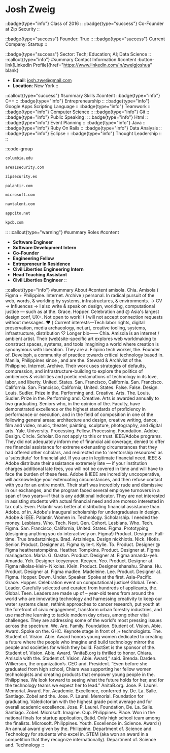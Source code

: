 # Josh Zweig
::badge{type="info"}
Class of 2016
::
::badge{type="success"}
Co-Founder at Zip Security
::

::badge{type="success"}
Founder: True
::
::badge{type="success"}
Current Company: Startup
::

::badge{type="success"}
Sector: Tech; Education; AI; Data Science
::
::callout{type="info"}
#summary
Contact Information
#content
:button-link[LinkedIn Profile]{href="https://www.linkedin.com/in/zweigjoshua" blank}
- **Email**: josh.zwe@gmail.com
- **Location**: New York
::

::callout{type="success"}
#summary
Skills
#content
::badge{type="info"}
C++
::
::badge{type="info"}
Entrepreneurship
::
::badge{type="info"}
Google Apps Scripting Language
::
::badge{type="info"}
Teamwork
::
::badge{type="info"}
Computer Science
::
::badge{type="info"}
Git
::
::badge{type="info"}
Public Speaking
::
::badge{type="info"}
Html
::
::badge{type="info"}
Event Planning
::
::badge{type="info"}
Java
::
::badge{type="info"}
Ruby On Rails
::
::badge{type="info"}
Data Analysis
::
::badge{type="info"}
Eclipse
::
::badge{type="info"}
Thought Leadership
::
::

::code-group
```bash [Columbia University]
columbia.edu
```
```bash [Area 1 Security]
area1security.com
```
```bash [Zip Security]
zipsecurity.es
```
```bash [Palantir Technologies]
palantir.com
```
```bash [Microsoft]
microsoft.com
```
```bash [Nav Talent]
navtalent.com
```
```bash [Stealth Mode Startup Company]
appcito.net
```
```bash [Kleiner Perkins Caufield & Byers]
kpcb.com
```
::
::callout{type="warning"}
#summary
Roles
#content
- **Software Engineer**
- **Software Development Intern**
- **Co-Founder**
- **Engineering Fellow**
- **Entrepreneur In Residence**
- **Civil Liberties Engineering Intern**
- **Head Teaching Assistant**
- **Civil Liberties Engineer**
::

::callout{type="info"}
#summary
About
#content
amisola. Chia. Amisola ( Figma + Philippine. Internet. Archive ) personal. In radical pursuit of the web, words, & worlding by systems, infrastructures, & environments. → CV → Influences → I also write & speak on design, worlding, computational justice — such as at the. Grace. Hopper. Celebration and @ Asia's largest design conf, UX+. Not open to work! ( I will not accept connection requests without messages. ♥️ ) Current interests—Tech labor rights, digital preservation, media archaeology, net.art, creative tooling, systems, infrastructure, distribution ♡ Longer bio—— Chia. Amisola is an internet / ambient artist. Their (web)site-specific art explores web worldmaking to construct spaces, systems, and tools imagining a world where creation is synonymous with liberation. They are a. Filipino tech worker, the. Founder of. Developh, a community of practice towards critical technology based in. Manila, Philippines since , and are the. Steward & Archivist of the. Philippine. Internet. Archive. Their work uses strategies of defaults, compression, and infrastructure-building to explore the politics of ambiences & visibilities and poetic reclamations of technology in its love, labor, and liberty. United. States. San. Francisco, California. San. Francisco. California. San. Francisco, California, United. States. False. False. Design. Louis. Sudler. Prize in the. Performing and. Creative. Arts. The. Louis. Sudler. Prize in the. Performing and. Creative. Arts is awarded annually to two graduating. Seniors who, in the opinion of the. Faculty, have demonstrated excellence or the highest standards of proficiency in performance or execution, and in the field of composition in one of the following general areas: architecture and design, creative writing, dance, film and video, music, theater, painting, sculpture, photography, and digital arts. Yale. University. Processing. Fellow. Processing. Foundation. Adobe. Design. Circle. Scholar. Do not apply to this or trust. IEEE/Adobe programs. They did not adequately inform me of financial aid coverage, denied to offer me financial assistance for extreme extenuating circumstances that they had offered other scholars, and redirected me to 'mentorship resources' as a 'substitute' for financial aid. If you are in legitimate financial need, IEEE & Adobe distribute their assistance extremely late — if your institution charges additional late fees, you will not be covered in time and will have to face the burden of these fees. Adobe & IEEE are incredibly uncooperative, will acknowledge your extenuating circumstances, and then refuse contact with you for an entire month. Their staff was incredibly rude and dismissive in our exchanges, and the program faced several employee turnovers in a span of two years—if that is any additional indicator. They are not interested in assisting students with actual financial need and are moreso interested in tax cuts. Even. Palantir was better at distributing financial assistance than. Adobe. of in. Adobe's inaugural scholarship for undergraduates in design. Adobe & IEEE. Palantir. Women in. Technology. Scholarship. I needed the money. Lesbians. Who. Tech. Next. Gen. Cohort. Lesbians. Who. Tech. Figma. San. Francisco, California, United. States. Figma. Prototyping (designing anything you do interactively on. Figma!) Product. Designer. Full-time. True bradartziniega. Brad. Artziniega. Design nickhiotis. Nick. Hiotis. Senior. Product. Designer at. Figma kylie-t. Kylie. To. Product. Designer @ Figma heatheratompkins. Heather. Tompkins. Product. Designer at. Figma mariagaston. Maria. G. Gaston. Product. Designer at. Figma amanda-yeh. Amanda. Yeh. Designer keeyenyeo. Keeyen. Yeo. Product. Designer at. Figma nikolas-klein- Nikolas. Klein. Product. Designer shanahu. Shana. Hu. Product. Designer at. Figma madlee. Madeleine. Lee. Product. Designer at. Figma. Hopper. Down. Under. Speaker. Spoke at the first. Asia-Pacific. Grace. Hopper. Celebration event on computational justice! Global. Teen. Leader. Carefully selected and curated from hundreds of applicants, the. Global. Teen. Leaders are made up of – year-old teens from around the world who are innovating technology and harnessing creativity to keep our water systems clean, rethink approaches to cancer research, put youth at the forefront of civic engagement, transform urban forestry industries, and use machine learning to tackle modern day crises, among other vital challenges. They are addressing some of the world's most pressing issues across the spectrum. We. Are. Family. Foundation. Student of. Vision. Abie. Award. Spoke on the. GHC. Keynote stage in front of ,+ technologists. The. Student of. Vision. Abie. Award honors young women dedicated to creating a future where the people who imagine and build technology mirror the people and societies for which they build. FactSet is the sponsor of the. Student of. Vision. Abie. Award. “AnitaB.org is thrilled to honor. Chiara. Amisola with the. Student of. Vision. Abie. Award,” said. Brenda. Darden. Wilkerson, the organization’s. CEO and. President. “Even before she graduated from high school, Chiara was supporting her fellow women technologists and creating products that empower young people in the. Philippines. We look forward to seeing what the future holds for her, and for the technology teams we expect her to lead.” AnitaB.org. Jose. P. Laurel. Memorial. Award. For. Academic. Excellence, conferred by. De. La. Salle. Santiago. Zobel and the. Jose. P. Laurel. Memorial. Foundation for graduating. Valedictorian with the highest grade point average and for overall academic excellence. Jose. P. Laurel. Foundation, De. La. Salle. Santiago. Zobel. Microsoft. Imagine. Cup. Philippines. Place. Won in the national finals for startup application, Batid. Only high school team among the finalists. Microsoft. Philippines. Youth. Excellence in. Science. Award () An annual award given by the. Philippine. Department of. Science and. Technology for students who excel in. STEM (aka won an award in a competition that they recognize internationally). Department of. Science and. Technology
::
